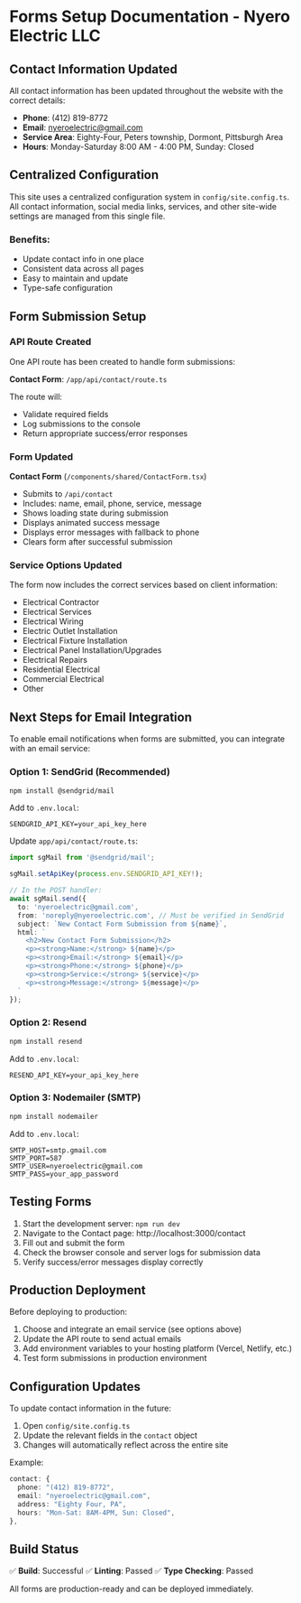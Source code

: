 # Forms Setup Documentation - Nyero Electric LLC

## Contact Information Updated

All contact information has been updated throughout the website with the correct details:

- **Phone**: (412) 819-8772
- **Email**: nyeroelectric@gmail.com
- **Service Area**: Eighty-Four, Peters township, Dormont, Pittsburgh Area
- **Hours**: Monday-Saturday 8:00 AM - 4:00 PM, Sunday: Closed

## Centralized Configuration

This site uses a centralized configuration system in `config/site.config.ts`. All contact information, social media links, services, and other site-wide settings are managed from this single file.

### Benefits:
- Update contact info in one place
- Consistent data across all pages
- Easy to maintain and update
- Type-safe configuration

## Form Submission Setup

### API Route Created

One API route has been created to handle form submissions:

**Contact Form**: `/app/api/contact/route.ts`

The route will:
- Validate required fields
- Log submissions to the console
- Return appropriate success/error responses

### Form Updated

**Contact Form** (`/components/shared/ContactForm.tsx`)
- Submits to `/api/contact`
- Includes: name, email, phone, service, message
- Shows loading state during submission
- Displays animated success message
- Displays error messages with fallback to phone
- Clears form after successful submission

### Service Options Updated

The form now includes the correct services based on client information:
- Electrical Contractor
- Electrical Services
- Electrical Wiring
- Electric Outlet Installation
- Electrical Fixture Installation
- Electrical Panel Installation/Upgrades
- Electrical Repairs
- Residential Electrical
- Commercial Electrical
- Other

## Next Steps for Email Integration

To enable email notifications when forms are submitted, you can integrate with an email service:

### Option 1: SendGrid (Recommended)
```bash
npm install @sendgrid/mail
```

Add to `.env.local`:
```
SENDGRID_API_KEY=your_api_key_here
```

Update `app/api/contact/route.ts`:
```typescript
import sgMail from '@sendgrid/mail';

sgMail.setApiKey(process.env.SENDGRID_API_KEY!);

// In the POST handler:
await sgMail.send({
  to: 'nyeroelectric@gmail.com',
  from: 'noreply@nyeroelectric.com', // Must be verified in SendGrid
  subject: `New Contact Form Submission from ${name}`,
  html: `
    <h2>New Contact Form Submission</h2>
    <p><strong>Name:</strong> ${name}</p>
    <p><strong>Email:</strong> ${email}</p>
    <p><strong>Phone:</strong> ${phone}</p>
    <p><strong>Service:</strong> ${service}</p>
    <p><strong>Message:</strong> ${message}</p>
  `
});
```

### Option 2: Resend
```bash
npm install resend
```

Add to `.env.local`:
```
RESEND_API_KEY=your_api_key_here
```

### Option 3: Nodemailer (SMTP)
```bash
npm install nodemailer
```

Add to `.env.local`:
```
SMTP_HOST=smtp.gmail.com
SMTP_PORT=587
SMTP_USER=nyeroelectric@gmail.com
SMTP_PASS=your_app_password
```

## Testing Forms

1. Start the development server: `npm run dev`
2. Navigate to the Contact page: http://localhost:3000/contact
3. Fill out and submit the form
4. Check the browser console and server logs for submission data
5. Verify success/error messages display correctly

## Production Deployment

Before deploying to production:
1. Choose and integrate an email service (see options above)
2. Update the API route to send actual emails
3. Add environment variables to your hosting platform (Vercel, Netlify, etc.)
4. Test form submissions in production environment

## Configuration Updates

To update contact information in the future:

1. Open `config/site.config.ts`
2. Update the relevant fields in the `contact` object
3. Changes will automatically reflect across the entire site

Example:
```typescript
contact: {
  phone: "(412) 819-8772",
  email: "nyeroelectric@gmail.com",
  address: "Eighty Four, PA",
  hours: "Mon-Sat: 8AM-4PM, Sun: Closed",
},
```

## Build Status

✅ **Build**: Successful
✅ **Linting**: Passed
✅ **Type Checking**: Passed

All forms are production-ready and can be deployed immediately.
